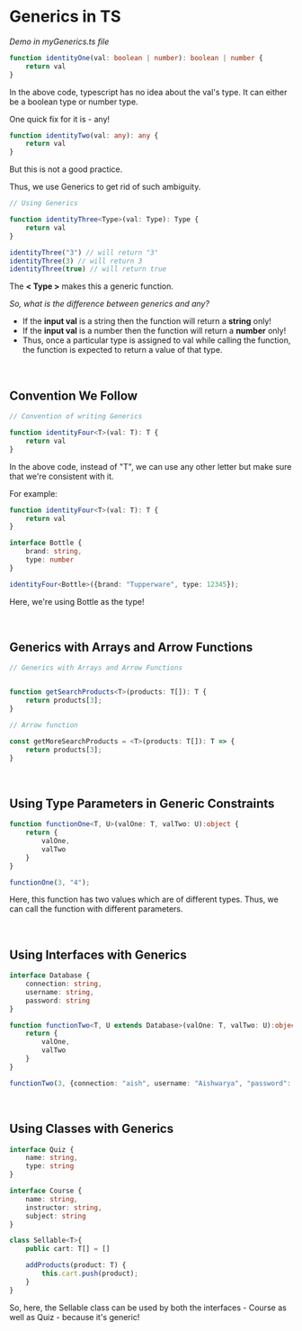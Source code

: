 # Generics in TS

*Demo in myGenerics.ts file*

``` typescript
function identityOne(val: boolean | number): boolean | number {
    return val
}
```

In the above code, typescript has no idea about the val's type. It can either be a boolean type or number type. 

One quick fix for it is - any!

``` typescript
function identityTwo(val: any): any {
    return val
}
```

But this is not a good practice. 

Thus, we use Generics to get rid of such ambiguity.

``` typescript
// Using Generics

function identityThree<Type>(val: Type): Type {
    return val
}

identityThree("3") // will return "3"
identityThree(3) // will return 3
identityThree(true) // will return true
```

The **< Type >** makes this a generic function.

*So, what is the difference between generics and any?*

- If the **input val** is a string then the function will return a **string** only!
- If the **input val** is a number then the function will return a **number** only!
- Thus, once a particular type is assigned to val while calling the function, the function is expected to return a value of that type.

<br>

## Convention We Follow

``` typescript
// Convention of writing Generics

function identityFour<T>(val: T): T {
    return val
}
```

In the above code, instead of "T", we can use any other letter but make sure that we're consistent with it. 

For example:

``` typescript
function identityFour<T>(val: T): T {
    return val
}

interface Bottle {
    brand: string,
    type: number
}

identityFour<Bottle>({brand: "Tupperware", type: 12345});
```

Here, we're using Bottle as the type!

<br>

## Generics with Arrays and Arrow Functions

``` typescript
// Generics with Arrays and Arrow Functions


function getSearchProducts<T>(products: T[]): T {
    return products[3];
}

// Arrow function

const getMoreSearchProducts = <T>(products: T[]): T => {
    return products[3];
}
```

<br>

## Using Type Parameters in Generic Constraints

``` typescript
function functionOne<T, U>(valOne: T, valTwo: U):object {
    return {
        valOne,
        valTwo
    }
}

functionOne(3, "4");
```

Here, this function has two values which are of different types. Thus, we can call the function with different parameters. 

<br>

## Using Interfaces with Generics

``` typescript
interface Database {
    connection: string,
    username: string,
    password: string
}

function functionTwo<T, U extends Database>(valOne: T, valTwo: U):object {
    return {
        valOne,
        valTwo
    }
}

functionTwo(3, {connection: "aish", username: "Aishwarya", "password": "aish"});
```

<br>

## Using Classes with Generics

``` typescript
interface Quiz {
    name: string,
    type: string
}

interface Course {
    name: string,
    instructor: string,
    subject: string
}

class Sellable<T>{
    public cart: T[] = []

    addProducts(product: T) {
        this.cart.push(product);
    }
}
```

So, here, the Sellable class can be used by both the interfaces - Course as well as Quiz - because it's generic!


